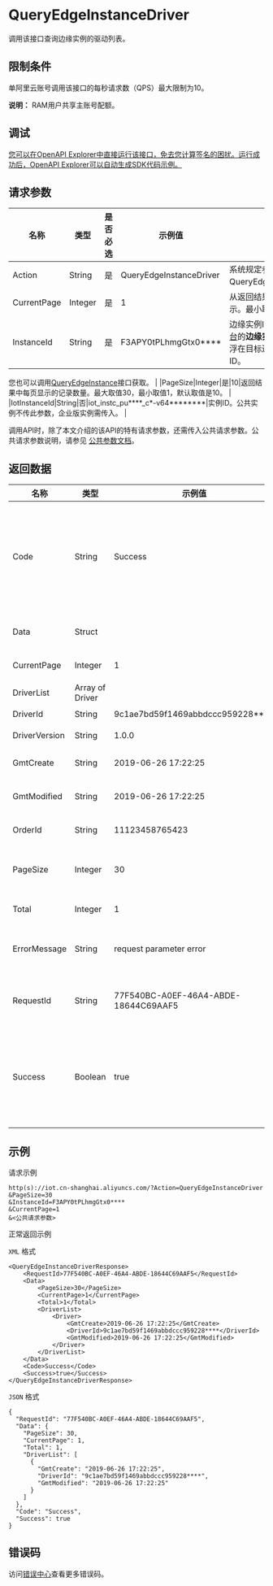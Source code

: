 # QueryEdgeInstanceDriver

调用该接口查询边缘实例的驱动列表。

## 限制条件

单阿里云账号调用该接口的每秒请求数（QPS）最大限制为10。

**说明：** RAM用户共享主账号配额。

## 调试

[您可以在OpenAPI Explorer中直接运行该接口，免去您计算签名的困扰。运行成功后，OpenAPI Explorer可以自动生成SDK代码示例。](https://api.aliyun.com/#product=Iot&api=QueryEdgeInstanceDriver&type=RPC&version=2018-01-20)

## 请求参数

|名称|类型|是否必选|示例值|描述|
|--|--|----|---|--|
|Action|String|是|QueryEdgeInstanceDriver|系统规定参数。取值：QueryEdgeInstanceDriver。 |
|CurrentPage|Integer|是|1|从返回结果中的第几页开始显示。最小取值为1。 |
|InstanceId|String|是|F3APY0tPLhmgGtx0\*\*\*\*|边缘实例ID。在[边缘计算控制台](https://iot.console.aliyun.com/le/instance/list)的**边缘实例**页面中，鼠标悬浮在目标边缘实例名称上获取ID。

 您也可以调用[QueryEdgeInstance](~~135214~~)接口获取。 |
|PageSize|Integer|是|10|返回结果中每页显示的记录数量。最大取值30，最小取值1，默认取值是10。 |
|IotInstanceId|String|否|iot\_instc\_pu\*\*\*\*\_c\*-v64\*\*\*\*\*\*\*\*|实例ID。公共实例不传此参数，企业版实例需传入。 |

调用API时，除了本文介绍的该API的特有请求参数，还需传入公共请求参数。公共请求参数说明，请参见 [公共参数文档](~~30561~~)。

## 返回数据

|名称|类型|示例值|描述|
|--|--|---|--|
|Code|String|Success|接口返回码。Success表示成功，其它表示错误码。详情请参见[错误码](~~135200~~)。 |
|Data|Struct| |调用成功时，返回的数据。 |
|CurrentPage|Integer|1|当前页码。 |
|DriverList|Array of Driver| |驱动列表。 |
|DriverId|String|9c1ae7bd59f1469abbdccc959228\*\*\*\*|驱动ID。 |
|DriverVersion|String|1.0.0|驱动版本号。 |
|GmtCreate|String|2019-06-26 17:22:25|驱动创建时间。 |
|GmtModified|String|2019-06-26 17:22:25|驱动最后一次更新时间。 |
|OrderId|String|11123458765423|订单编号。 |
|PageSize|Integer|30|返回结果中每页显示的记录数量。 |
|Total|Integer|1|驱动数量。 |
|ErrorMessage|String|request parameter error|调用失败时，返回的出错信息。 |
|RequestId|String|77F540BC-A0EF-46A4-ABDE-18644C69AAF5|阿里云为该请求生成的唯一标识符。 |
|Success|Boolean|true|表示是否调用成功。true表示调用成功，false表示调用失败。 |

## 示例

请求示例

```
http(s)://iot.cn-shanghai.aliyuncs.com/?Action=QueryEdgeInstanceDriver
&PageSize=30
&InstanceId=F3APY0tPLhmgGtx0****
&CurrentPage=1
&<公共请求参数>
```

正常返回示例

`XML` 格式

```
<QueryEdgeInstanceDriverResponse>
    <RequestId>77F540BC-A0EF-46A4-ABDE-18644C69AAF5</RequestId>
    <Data>
        <PageSize>30</PageSize>
        <CurrentPage>1</CurrentPage>
        <Total>1</Total>
        <DriverList>
            <Driver>
                <GmtCreate>2019-06-26 17:22:25</GmtCreate>
                <DriverId>9c1ae7bd59f1469abbdccc959228****</DriverId>
                <GmtModified>2019-06-26 17:22:25</GmtModified>
            </Driver>
        </DriverList>
    </Data>
    <Code>Success</Code>
    <Success>true</Success>
</QueryEdgeInstanceDriverResponse>
```

`JSON` 格式

```
{
  "RequestId": "77F540BC-A0EF-46A4-ABDE-18644C69AAF5",
  "Data": {
    "PageSize": 30,
    "CurrentPage": 1,
    "Total": 1,
    "DriverList": [
      {
        "GmtCreate": "2019-06-26 17:22:25",
        "DriverId": "9c1ae7bd59f1469abbdccc959228****",
        "GmtModified": "2019-06-26 17:22:25"
      }
    ]
  },
  "Code": "Success",
  "Success": true
}
```

## 错误码

访问[错误中心](https://error-center.alibabacloud.com/status/product/Iot)查看更多错误码。

